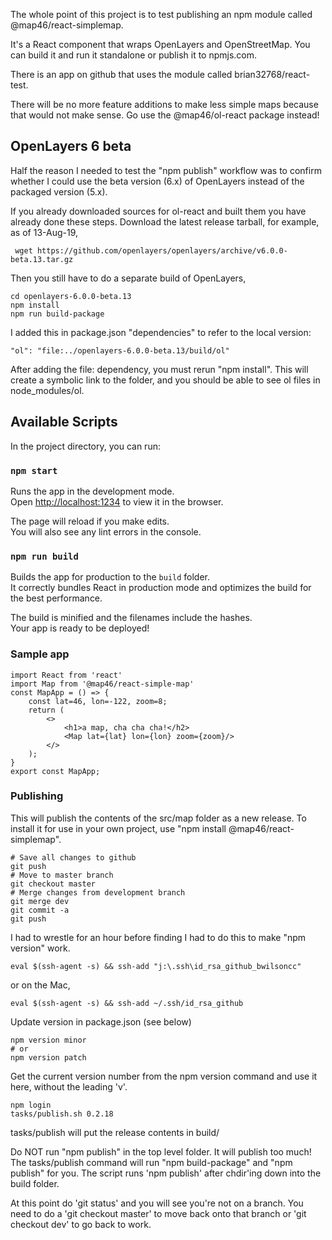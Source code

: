 The whole point of this project is to test publishing an npm module
called @map46/react-simplemap.

It's a React component that wraps OpenLayers and OpenStreetMap.
You can build it and run it standalone or publish it to npmjs.com.

There is an app on github that uses the module called brian32768/react-test.

There will be no more feature additions to make less simple maps because
that would not make sense. Go use the @map46/ol-react package instead!

## OpenLayers 6 beta

Half the reason I needed to test the "npm publish" workflow
was to confirm whether I could use the beta version (6.x) of OpenLayers instead of
the packaged version (5.x).

If you already downloaded sources for ol-react and built them you have already
done these steps.
Download the latest release tarball, for example, as of 13-Aug-19,

``` wget https://github.com/openlayers/openlayers/archive/v6.0.0-beta.13.tar.gz```

Then you still have to do a separate build of OpenLayers,
```
cd openlayers-6.0.0-beta.13
npm install
npm run build-package
```
I added this in package.json "dependencies" to refer to the local version:

```"ol": "file:../openlayers-6.0.0-beta.13/build/ol"```

After adding the file: dependency, you must rerun "npm install". This will create
a symbolic link to the folder, and you should be able to see ol files in
node_modules/ol.

## Available Scripts

In the project directory, you can run:

### `npm start`

Runs the app in the development mode.<br>
Open [http://localhost:1234](http://localhost:1234) to view it in the browser.

The page will reload if you make edits.<br>
You will also see any lint errors in the console.

### `npm run build`

Builds the app for production to the `build` folder.<br>
It correctly bundles React in production mode and optimizes the build for the best performance.

The build is minified and the filenames include the hashes.<br>
Your app is ready to be deployed!

### Sample app

```
import React from 'react'
import Map from '@map46/react-simple-map'
const MapApp = () => {
    const lat=46, lon=-122, zoom=8;
    return (
        <>
            <h1>a map, cha cha cha!</h2>
            <Map lat={lat} lon={lon} zoom={zoom}/>
        </>
    );
}
export const MapApp;
```

### Publishing

This will publish the contents of the src/map folder as a new release.
To install it for use in your own project, use "npm install @map46/react-simplemap".

```
# Save all changes to github
git push
# Move to master branch
git checkout master
# Merge changes from development branch
git merge dev
git commit -a
git push
```

I had to wrestle for an hour before finding I had to do this to make "npm version" work.

    eval $(ssh-agent -s) && ssh-add "j:\.ssh\id_rsa_github_bwilsoncc"

or on the Mac,

    eval $(ssh-agent -s) && ssh-add ~/.ssh/id_rsa_github

Update version in package.json (see below)

    npm version minor
    # or
    npm version patch

Get the current version number from the npm version command and use it here, without the leading 'v'.

    npm login
    tasks/publish.sh 0.2.18

tasks/publish will put the release contents in build/

Do NOT run "npm publish" in the top level folder. It will publish too much!
The tasks/publish command will run "npm build-package" and "npm publish" for you.
The script runs 'npm publish' after chdir'ing down into the build folder.

At this point do 'git status' and you will see you're not on a branch.
You need to do a 'git checkout master' to move back onto that branch or 'git checkout dev' to go back to work.
